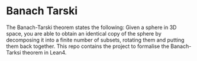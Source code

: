 # Banach Tarski
The Banach-Tarski theorem states the following: Given a sphere in 3D space, you are able to obtain an identical copy of the sphere by decomposing it into a finite number of subsets, rotating them and putting them back together. This repo contains the project to formalise the Banach-Tarksi theorem in Lean4. 